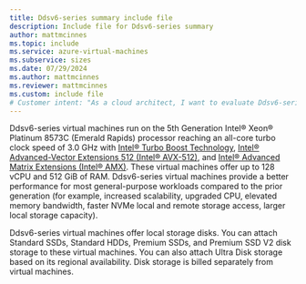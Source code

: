 ```yaml
---
title: Ddsv6-series summary include file
description: Include file for Ddsv6-series summary
author: mattmcinnes
ms.topic: include
ms.service: azure-virtual-machines
ms.subservice: sizes
ms.date: 07/29/2024
ms.author: mattmcinnes
ms.reviewer: mattmcinnes
ms.custom: include file
# Customer intent: "As a cloud architect, I want to evaluate Ddsv6-series virtual machines’ specifications and capabilities, so that I can determine if they meet my organization’s performance and scalability requirements for general-purpose workloads."
---
```

Ddsv6-series virtual machines run on the 5th Generation Intel® Xeon® Platinum 8573C (Emerald Rapids) processor reaching an all-core turbo clock speed of 3.0 GHz with [Intel&reg; Turbo Boost Technology](https://www.intel.com/content/www/us/en/architecture-and-technology/turbo-boost/turbo-boost-technology.html), [Intel&reg; Advanced-Vector Extensions 512 (Intel&reg; AVX-512)](https://www.intel.com/content/www/us/en/architecture-and-technology/avx-512-overview.html), and [Intel&reg; Advanced Matrix Extensions (Intel&reg; AMX)](https://www.intel.com/content/www/us/en/products/docs/accelerator-engines/advanced-matrix-extensions/overview.html). These virtual machines offer up to 128 vCPU and 512 GiB of RAM. Ddsv6-series virtual machines provide a better performance for most general-purpose workloads compared to the prior generation (for example, increased scalability, upgraded CPU, elevated memory bandwidth, faster NVMe local and remote storage access, larger local storage capacity).

Ddsv6-series virtual machines offer local storage disks. You can attach Standard SSDs, Standard HDDs, Premium SSDs, and Premium SSD V2 disk storage to these virtual machines. You can also attach Ultra Disk storage based on its regional availability. Disk storage is billed separately from virtual machines.
